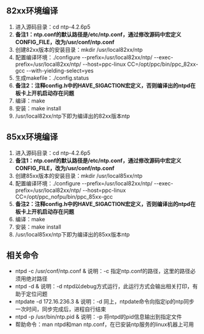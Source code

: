 ## 82xx环境编译 ##

1. 进入源码目录：cd ntp-4.2.6p5
2. **备注1：ntp.conf的默认路径是/etc/ntp.conf，通过修改源码中宏定义CONFIG_FILE，改为/usr/conf/ntp.conf**
2. 创建82xx版本的安装目录：mkdir /usr/local82xx/ntp
2. 配置编译环境：./configure  --prefix=/usr/local82xx/ntp/ --exec-prefix=/usr/local82xx/ntp/ --host=ppc-linux CC=/opt/ppc/bin/ppc_82xx-gcc --with-yielding-select=yes
3. 生成makefile：./config.status
4. **备注2：注释config.h中的HAVE_SIGACTION宏定义，否则编译出的ntpd在板卡上开机启动存在问题**
4. 编译：make
5. 安装：make install
6. /usr/local82xx/ntp下即为编译出的82xx版本ntp


## 85xx环境编译 ##

1. 进入源码目录：cd ntp-4.2.6p5
2. **备注1：ntp.conf的默认路径是/etc/ntp.conf，通过修改源码中宏定义CONFIG_FILE，改为/usr/conf/ntp.conf**
2. 创建85xx版本的安装目录：mkdir /usr/local85xx/ntp
2. 配置编译环境：./configure  --prefix=/usr/local82xx/ntp/ --exec-prefix=/usr/local82xx/ntp/ --host=ppc-linux CC=/opt/ppc_nofpu/bin/ppc_85xx-gcc
4. **备注2：注释config.h中的HAVE_SIGACTION宏定义，否则编译出的ntpd在板卡上开机启动存在问题**
4. 编译：make
5. 安装：make install
6. /usr/local85xx/ntp下即为编译出的85xx版本ntp


## 相关命令 ##

- ntpd -c /usr/conf/ntp.conf & 说明：-c 指定ntp.conf的路径，这里的路径必须用绝对路径
- ntpd -d & 说明：-d ntpd以debug方式运行，此运行方式会输出相关打印，有助于定位问题
- ntpdate -d 172.16.236.3 & 说明：-d 同上，ntpdate命令向指定ip的ntp同步一次时间，同步完成后，进程自行结束
- ntpd -p /usr/bin/ntp.pid & 说明：-p 将ntpd的pid信息输出到指定文件
- 帮助命令：man ntpd和man ntp.conf，在已安装ntp服务的linux机器上可用


